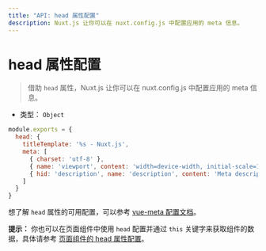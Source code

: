 ```yaml
---
title: "API: head 属性配置"
description: Nuxt.js 让你可以在 nuxt.config.js 中配置应用的 meta 信息。
---
```


# head 属性配置

> 借助 `head` 属性，Nuxt.js 让你可以在 nuxt.config.js 中配置应用的 meta 信息。

- 类型： `Object`

```js
module.exports = {
  head: {
    titleTemplate: '%s - Nuxt.js',
    meta: [
      { charset: 'utf-8' },
      { name: 'viewport', content: 'width=device-width, initial-scale=1' },
      { hid: 'description', name: 'description', content: 'Meta description' }
    ]
  }
}
```

想了解 `head` 属性的可用配置，可以参考 [vue-meta 配置文档](https://github.com/declandewet/vue-meta#recognized-metainfo-properties)。

<div class="Alert Alert--teal">

<b>提示：</b> 你也可以在页面组件中使用 `head` 配置并通过 `this` 关键字来获取组件的数据，具体请参考 [页面组件的 head 属性配置](/api/pages-head)。

</div>
